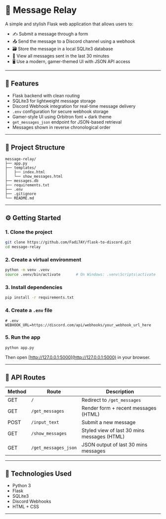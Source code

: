 # 💬 Message Relay

A simple and stylish Flask web application that allows users to:

- ✍️ Submit a message through a form  
- 📤 Send the message to a Discord channel using a webhook  
- 🗃️ Store the message in a local SQLite3 database  
- 🔁 View all messages sent in the last 30 minutes  
- 🖥️ Use a modern, gamer-themed UI with JSON API access  

---

## 🚀 Features

- Flask backend with clean routing  
- SQLite3 for lightweight message storage  
- Discord Webhook integration for real-time message delivery  
- `.env` configuration for secure webhook storage  
- Gamer-style UI using Orbitron font + dark theme  
- `get_messages_json` endpoint for JSON-based retrieval  
- Messages shown in reverse chronological order  

---

## 📁 Project Structure

```
message-relay/
├── app.py                  
├── templates/
│   ├── index.html          
│   └── show_messages.html  
├── messages.db             
├── requirements.txt        
├── .env                     
├── .gitignore              
└── README.md              
```

---

## ⚙️ Getting Started

### 1. Clone the project

```bash
git clone https://github.com/Fadi7AY/flask-to-discord.git
cd message-relay
```

### 2. Create a virtual environment

```bash
python -m venv .venv
source .venv/bin/activate       # On Windows: .venv\Scripts\activate
```

### 3. Install dependencies

```bash
pip install -r requirements.txt
```

### 4. Create a `.env` file

```env
# .env
WEBHOOK_URL=https://discord.com/api/webhooks/your_webhook_url_here
```


### 5. Run the app

```bash
python app.py
```

Then open [http://127.0.0.1:5000](http://127.0.0.1:5000) in your browser.

---

## 📡 API Routes

| Method | Route                | Description                                  |
|--------|----------------------|----------------------------------------------|
| GET    | `/`                  | Redirect to `/get_messages`                  |
| GET    | `/get_messages`      | Render form + recent messages (HTML)         |
| POST   | `/input_text`        | Submit a new message                         |
| GET    | `/show_messages`     | Styled view of last 30 mins messages (HTML)  |
| GET    | `/get_messages_json` | JSON output of last 30 mins messages         |

---

## 🧠 Technologies Used

- Python 3  
- Flask  
- SQLite3  
- Discord Webhooks  
- HTML + CSS 

---

